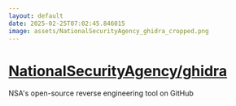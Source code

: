```yaml
---
layout: default
date: 2025-02-25T07:02:45.846015
image: assets/NationalSecurityAgency_ghidra_cropped.png
---
```


# [NationalSecurityAgency/ghidra](https://github.com/NationalSecurityAgency/ghidra)

NSA's open-source reverse engineering tool on GitHub
